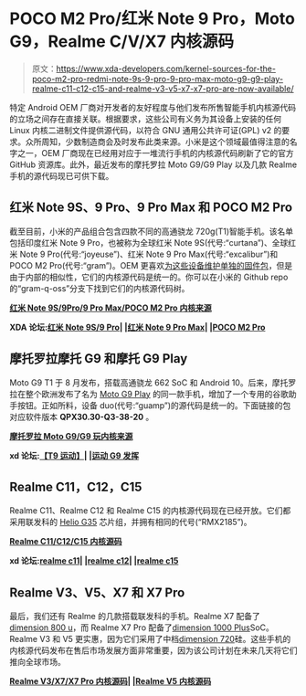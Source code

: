 # POCO M2 Pro/红米 Note 9 Pro，Moto G9，Realme C/V/X7 内核源码

> 原文：<https://www.xda-developers.com/kernel-sources-for-the-poco-m2-pro-redmi-note-9s-9-pro-9-pro-max-moto-g9-g9-play-realme-c11-c12-c15-and-realme-v3-v5-x7-x7-pro-are-now-available/>

特定 Android OEM 厂商对开发者的友好程度与他们发布所售智能手机内核源代码的立场之间存在直接关联。根据要求，这些公司有义务为其设备上安装的任何 Linux 内核二进制文件提供源代码，以符合 GNU 通用公共许可证(GPL) v2 的要求。众所周知，少数制造商会及时发布此类来源。小米是这个领域最值得注意的名字之一，OEM 厂商现在已经用对应于一堆流行手机的内核源代码刷新了它的官方 GitHub 资源库。此外，最近发布的摩托罗拉 Moto G9/G9 Play 以及几款 Realme 手机的源代码现已可供下载。

## 红米 Note 9S、9 Pro、9 Pro Max 和 POCO M2 Pro

截至目前，小米的产品组合包含四款不同的高通骁龙 720g(T1)智能手机。该名单包括印度红米 Note 9 Pro，也被称为全球红米 Note 9S(代号:“curtana”)、全球红米 Note 9 Pro(代号:“joyeuse”)、红米 Note 9 Pro Max(代号:“excalibur”)和 POCO M2 Pro(代号:“gram”)。OEM 更喜欢[为这些设备维护单独的固件包](https://www.xda-developers.com/download-miui-12-stable-update-rolling-out-several-xiaomi-redmi-mi-poco-devices/)，但是由于内部的相似性，它们的内核源代码是统一的。你可以在小米的 Github repo 的“gram-q-oss”分支下找到它们的内核源代码树。

**[红米 Note 9S/9Pro/9 Pro Max/POCO M2 Pro 内核来源](https://github.com/MiCode/Xiaomi_Kernel_OpenSource/tree/gram-q-oss)**

**XDA 论坛:[红米 Note 9S/9 Pro](https://forum.xda-developers.com/redmi-note-9-pro)| |[红米 Note 9 Pro Max](https://forum.xda-developers.com/redmi-note-9-pro-max)| |[POCO M2 Pro](https://forum.xda-developers.com/poco-m2-pro)**

## 摩托罗拉摩托 G9 和摩托 G9 Play

Moto G9 T1 于 8 月发布，搭载高通骁龙 662 SoC 和 Android 10。后来，摩托罗拉在整个欧洲发布了名为 [Moto G9 Play](https://www.xda-developers.com/motorola-moto-g9-play-launch-europe-budget-smartphone/) 的同一款手机，增加了一个专用的谷歌助手按钮。正如所料，设备 duo(代号:“guamp”)的源代码是统一的。下面链接的包对应软件版本 **QPX30.30-Q3-38-20** 。

**[摩托罗拉 Moto G9/G9 玩内核来源](https://github.com/MotorolaMobilityLLC/kernel-msm/releases/tag/MMI-QPX30.30-Q3-38-20)**

**xd 论坛:[【T9 运动】](https://forum.xda-developers.com/moto-g9)| |[运动 G9 发挥](https://forum.xda-developers.com/moto-g9-play)**

## Realme C11，C12，C15

Realme C11、Realme C12 和 Realme C15 的内核源代码现在已经开放。它们都采用联发科的 [Helio G35](https://www.xda-developers.com/mediatek-helio-g35-g25-chipsets-unveiled-gaming-budget/) 芯片组，并拥有相同的代号(“RMX2185”)。

**[Realme C11/C12/C15 内核源码](https://github.com/realme-kernel-opensource/realmeC11_realmeC12_realmeC15_AndroidQ-kernel-source)**

**xd 论坛:[realme c11](https://forum.xda-developers.com/realme-c11)| |[realme c12](https://forum.xda-developers.com/realme-c12)| |[realme c15](https://forum.xda-developers.com/realme-c15)**

## Realme V3、V5、X7 和 X7 Pro

最后，我们还有 Realme 的几款搭载联发科的手机。Realme X7 配备了[dimension 800 u](https://www.xda-developers.com/mediatek-dimensity-800u-announced/)，而 Realme X7 Pro 配备了[dimension 1000 Plus](https://www.xda-developers.com/mediatek-dimensity-1000-plus-new-5g-chip-144hz-display/)SoC。Realme V3 和 V5 更实惠，因为它们采用了中档[dimension 720](https://www.xda-developers.com/mediatek-dimensity-720-5g-soc-launch/)硅。这些手机的内核源代码发布在售后市场发展方面非常重要，因为该公司计划在未来几天将它们推向全球市场。

**[Realme V3/X7/X7 Pro 内核源码](https://github.com/realme-kernel-opensource/realmeV3_realmeX7_realmeX7Pro_AndroidQ-kernel-source)| |[Realme V5 内核源码](https://github.com/realme-kernel-opensource/realmeV5_AndroidQ-kernel-source)**